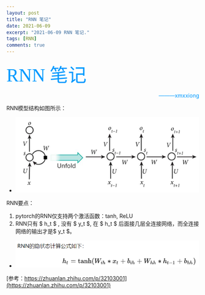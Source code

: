 ```yaml
---
layout: post
title: "RNN 笔记"
date: 2021-06-09
excerpt: "2021-06-09 RNN 笔记."
tags: [RNN]
comments: true
---
```


<font color=#0099ff size=10 face="STCAIYUN">RNN 笔记</font>
<font color=#0099ff> <p align="right">———xmxxiong</p></font>


RNN模型结构如图所示：
* ![](https://github.com/xmxxiong/xmxxiong.github.io/blob/master/assets/img/RNN/RNN结构图.jpg?raw=true)

RNN要点：
1. pytorch的RNN仅支持两个激活函数：tanh, ReLU
2. RNN只有 $ h_t $ , 没有 $ y_t $, 在 $ h_t $ 后面接几层全连接网络，而全连接网络的输出才是$ y_t $。



* ![](https://github.com/xmxxiong/xmxxiong.github.io/blob/master/assets/img/RNN/隐层公式.jpg?raw=true)




[参考：https://zhuanlan.zhihu.com/p/32103001](https://zhuanlan.zhihu.com/p/32103001)




